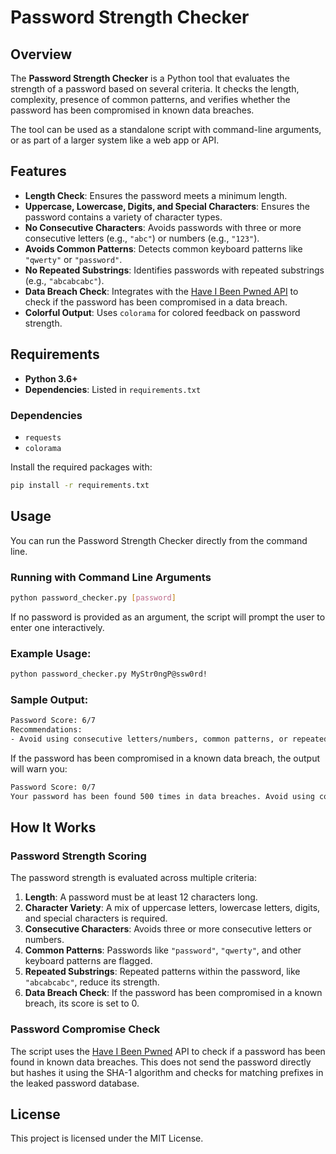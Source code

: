 # Password Strength Checker

## Overview

The **Password Strength Checker** is a Python tool that evaluates the strength of a password based on several criteria. It checks the length, complexity, presence of common patterns, and verifies whether the password has been compromised in known data breaches.

The tool can be used as a standalone script with command-line arguments, or as part of a larger system like a web app or API.

## Features

- **Length Check**: Ensures the password meets a minimum length.
- **Uppercase, Lowercase, Digits, and Special Characters**: Ensures the password contains a variety of character types.
- **No Consecutive Characters**: Avoids passwords with three or more consecutive letters (e.g., `"abc"`) or numbers (e.g., `"123"`).
- **Avoids Common Patterns**: Detects common keyboard patterns like `"qwerty"` or `"password"`.
- **No Repeated Substrings**: Identifies passwords with repeated substrings (e.g., `"abcabcabc"`).
- **Data Breach Check**: Integrates with the [Have I Been Pwned API](https://haveibeenpwned.com/API/v3#PwnedPasswords) to check if the password has been compromised in a data breach.
- **Colorful Output**: Uses `colorama` for colored feedback on password strength.

## Requirements

- **Python 3.6+**
- **Dependencies**: Listed in `requirements.txt`

### Dependencies

- `requests`
- `colorama`

Install the required packages with:

```bash
pip install -r requirements.txt
```

## Usage

You can run the Password Strength Checker directly from the command line.

### Running with Command Line Arguments

```bash
python password_checker.py [password]
```

If no password is provided as an argument, the script will prompt the user to enter one interactively.

### Example Usage:

```bash
python password_checker.py MyStr0ngP@ssw0rd!
```

### Sample Output:

```bash
Password Score: 6/7
Recommendations:
- Avoid using consecutive letters/numbers, common patterns, or repeated words.
```

If the password has been compromised in a known data breach, the output will warn you:

```bash
Password Score: 0/7
Your password has been found 500 times in data breaches. Avoid using compromised passwords.
```

## How It Works

### Password Strength Scoring

The password strength is evaluated across multiple criteria:
1. **Length**: A password must be at least 12 characters long.
2. **Character Variety**: A mix of uppercase letters, lowercase letters, digits, and special characters is required.
3. **Consecutive Characters**: Avoids three or more consecutive letters or numbers.
4. **Common Patterns**: Passwords like `"password"`, `"qwerty"`, and other keyboard patterns are flagged.
5. **Repeated Substrings**: Repeated patterns within the password, like `"abcabcabc"`, reduce its strength.
6. **Data Breach Check**: If the password has been compromised in a known breach, its score is set to 0.

### Password Compromise Check

The script uses the [Have I Been Pwned](https://haveibeenpwned.com/API/v3#PwnedPasswords) API to check if a password has been found in known data breaches. This does not send the password directly but hashes it using the SHA-1 algorithm and checks for matching prefixes in the leaked password database.

## License

This project is licensed under the MIT License.
